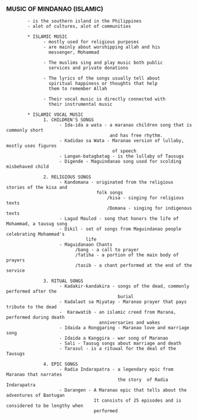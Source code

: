 ### MUSIC OF MINDANAO (ISLAMIC)
            - is the southern island in the Philippines
            - alot of cultures, alot of communities
            
            * ISLAMIC MUSIC
                  - mostly used for religious purposes
                  - are mainly about worshipping allah and his    
                    messenger, Mohammad
            
                  - The muslims sing and play music both public
                    services and private donations
      
                  - The lyrics of the songs usually tell about
                    spiritual happiness or thoughts that help
                    them to remember Allah

                  - Their vocal music is directly connected with
                    their instrumental music

            * ISLAMIC VOCAL MUSIC
                  1. CHILDREN'S SONGS
                        - Ida-ida a wata - a maranao children song that is commonly short
                                           and has free rhythm.
                        - Kadidao sa Wata - Maranao version of lullaby, mostly uses figures
                                            of speech
                        - Langan-batagbatag - is the lullaby of Tausugs
                        - Digende - Maguindanao song used for scolding misbehaved child

                  2. RELIGIOUS SONGS
                        - Kandomana - originated from the religious stories of the kisa and
                                      folk songs
                                          /kisa - singing for religious texts
                                          /Domana - singing for indigenous texts
                        - Lagud Maulod - song that honors the life of Mohammad, a tausug song
                        - Dikil - set of songs from Maguindanao people celebrating Mohammad's
                                  life
                        - Maguidanaon Chants 
                              /bang - a call to prayer
                              /fatiha - a portion of the main body of prayers
                              /tasib - a chant performed at the end of the service

                  3. RITUAL SONGS
                        - Kadakir-kandakira - songs of the dead, commonly performed after the
                                              burial
                        - Kadalaot sa Miyatay - Maranao prayer that pays tribute to the dead
                        -  Karawatib - an islamic creed from Marana, performed during death
                                       anniversaries and wakes
                        - Idaida a Ronggaring - Maranao love and marriage song
                        - Idaida a Kanggira - war song of Maranao
                        - Sali - Tausug songs about marriage and death
                        - Tarasul - is a rituwal for the deal of the Tausugs

                  4. EPIC SONGS
                        - Radia Indarapatra - a legendary epic from Maranao that narrates
                                              the story  of Radia Indarapatra
                        - Darangen - A Maranao epic that tells about the adventures of Bantugan
                                     It consists of 25 episodes and is considered to be lengthy when
                                     performed
